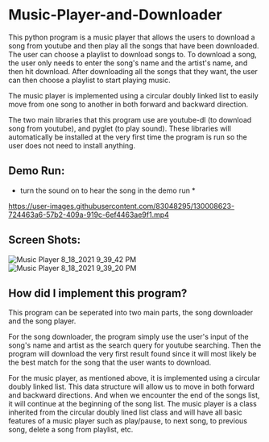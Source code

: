 # Music-Player-and-Downloader

This python program is a music player that allows the users to download a song from youtube and then play all the songs that have been downloaded.
The user can choose a playlist to download songs to. To download a song, the user only needs to enter the song's name and the artist's name, and then
hit download. After downloading all the songs that they want, the user can then choose a playlist to start playing music.

The music player is implemented using a circular doubly linked list to easily move from one song to another in both forward and backward direction.

The two main libraries that this program use are youtube-dl (to download song from youtube), and pyglet (to play sound). These libraries will automatically
be installed at the very first time the program is run so the user does not need to install anything. 

## Demo Run:

* turn the sound on to hear the song in the demo run *

https://user-images.githubusercontent.com/83048295/130008623-724463a6-57b2-409a-919c-6ef4463ae9f1.mp4


## Screen Shots:

![Music Player 8_18_2021 9_39_42 PM](https://user-images.githubusercontent.com/83048295/130008738-74829540-7792-4f89-baf0-b407d35894ef.png)
![Music Player 8_18_2021 9_39_20 PM](https://user-images.githubusercontent.com/83048295/130008743-2bcb0829-09ff-4b51-8bdf-a9e1509d51ed.png)


## How did I implement this program?

This program can be seperated into two main parts, the song downloader and the song player.

For the song downloader, the program simply use the user's input of the song's name and artist as the search query for youtube searching. Then the program will download the very first result found since it will most likely be the best match for the song that the user wants to download.

For the music player, as mentioned above, it is implemented using a circular doubly linked list. This data structure will allow us to move in both forward and backward directions. And when we encounter the end of the songs list, it will continue at the beginning of the song list. The music player is a class inherited from the circular doubly lined list class and will have all basic features of a music player such as play/pause, to next song, to previous song, delete a song from playlist, etc. 


